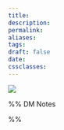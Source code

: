 ```yaml
---
title: 
description: 
permalink: 
aliases: 
tags: 
draft: false
date: 
cssclasses:
---
```


![](https://media.dndbeyond.com/compendium-images/egtw/yDOyqyOocErRgYJK/3.3-Marrow-Valley.png) 

%% DM Notes



%%
